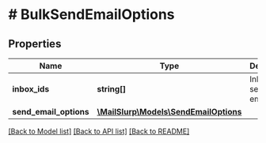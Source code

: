 # # BulkSendEmailOptions

## Properties

Name | Type | Description | Notes
------------ | ------------- | ------------- | -------------
**inbox_ids** | **string[]** | Inboxes to send the email from |
**send_email_options** | [**\MailSlurp\Models\SendEmailOptions**](SendEmailOptions) |  |

[[Back to Model list]](../../README#models) [[Back to API list]](../../README#endpoints) [[Back to README]](../../README)
